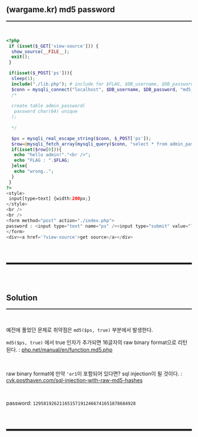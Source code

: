 ## (wargame.kr) md5 password
<hr style="border-top: 1px solid;"><br>

```php
<?php
 if (isset($_GET['view-source'])) {
  show_source(__FILE__);
  exit();
 }

 if(isset($_POST['ps'])){
  sleep(1);
  include("./lib.php"); # include for $FLAG, $DB_username, $DB_password.
  $conn = mysqli_connect("localhost", $DB_username, $DB_password, "md5_password");
  /*
  
  create table admin_password(
   password char(64) unique
  );
  
  */

  $ps = mysqli_real_escape_string($conn, $_POST['ps']);
  $row=@mysqli_fetch_array(mysqli_query($conn, "select * from admin_password where password='".md5($ps,true)."'"));
  if(isset($row[0])){
   echo "hello admin!"."<br />";
   echo "FLAG : ".$FLAG;
  }else{
   echo "wrong..";
  }
 }
?>
<style>
 input[type=text] {width:200px;}
</style>
<br />
<br />
<form method="post" action="./index.php">
password : <input type="text" name="ps" /><input type="submit" value="login" />
</form>
<div><a href='?view-source'>get source</a></div>
```

<br><br>
<hr style="border: 2px solid;">
<br><br>

## Solution
<hr style="border-top: 1px solid;"><br>

예전에 풀었던 문제로 취약점은 ```md5($ps, true)``` 부분에서 발생한다.

```md5($ps, true)``` 에서 true 인자가 추가되면 16글자의 raw binary format으로 리턴된다.
: <a href="https://www.php.net/manual/en/function.md5.php" target="_blank">php.net/manual/en/function.md5.php</a>

<br>

raw binary format에 만약 ```'or1```이 포함되어 있다면? sql injection이 될 것이다.
: <a href="https://cvk.posthaven.com/sql-injection-with-raw-md5-hashes" target="_blank">cvk.posthaven.com/sql-injection-with-raw-md5-hashes</a>

<br>

password: ```129581926211651571912466741651878684928```

<br><br>
<hr style="border: 2px solid;">
<br><br>
